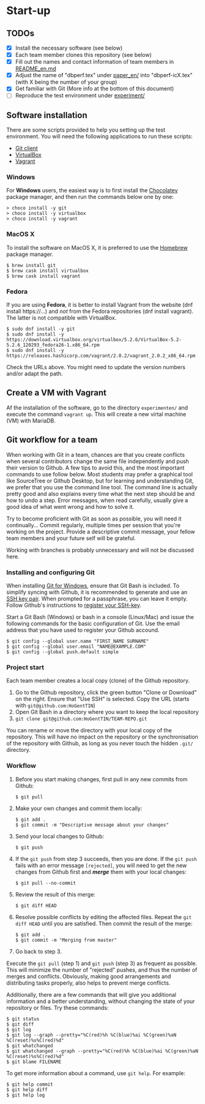 # Start-up

## TODOs

- [x] Install the necessary software (see below)
- [x] Each team member clones this repository (see below)
- [x] Fill out the names and contact information of team members in [README_en.md](README_en.md)
- [x] Adjust the name of "dbperf.tex" under [paper_en/](paper_en/) into "dbperf-icX.tex" (with X being the number of your group)
- [x] Get familiar with Git (More info at the bottom of this document)
- [ ] Reproduce the test environment under [experiment/](experiment/)

## Software installation

There are some scripts provided to help you setting up the test environment. You will need the following applications to run these scripts:

- [Git client](https://git-scm.com/downloads)
- [VirtualBox](https://www.virtualbox.org/wiki/Downloads)
- [Vagrant](https://www.vagrantup.com/downloads.html)

### Windows

For **Windows** users, the easiest way is to first install the [Chocolatey](https://chocolatey.org/) package manager, and then run the commands below one by one:

```console
> choco install -y git
> choco install -y virtualbox
> choco install -y vagrant
```

### MacOS X

To install the software on MacOS X, it is preferred to use the [Homebrew](https://brew.sh/) package manager.

```console
$ brew install git
$ brew cask install virtualbox
$ brew cask install vagrant
```

### Fedora

If you are using **Fedora**, it is better to install Vagrant from the website (dnf install https://...) and *not* from the Fedora repositories (dnf install vagrant). The latter is not compatible with VirtualBox.

```console
$ sudo dnf install -y git
$ sudo dnf install -y https://download.virtualbox.org/virtualbox/5.2.6/VirtualBox-5.2-5.2.6_120293_fedora26-1.x86_64.rpm
$ sudo dnf install -y https://releases.hashicorp.com/vagrant/2.0.2/vagrant_2.0.2_x86_64.rpm
```

Check the URLs above. You might need to update the version numbers and/or adapt the path.

## Create a VM with Vagrant

Af the installation of the software, go to the directory `experimenten/` and execute the command `vagrant up`. This will create a new virtal machine (VM) with MariaDB.

## Git workflow for a team

When working with Git in a team, chances are that you create conflicts when several contributors change the same file independently and push their version to Github. A few tips to avoid this, and the most important commands to use follow below. Most students may prefer a graphical tool like SourceTree or Github Desktop, but for learning and understanding Git, we prefer that you use the command line tool. The command line is actually pretty good and also explains every time what the next step should be and how to undo a step. Error messages, when read carefully, usually give a good idea of what went wrong and how to solve it.

Try to become proficient with Git as soon as possible, you will need it continually... Commit regularly, multiple times per session that you're working on the project. Provide a descriptive commit message, your fellow team members and your future self will be grateful.

Working with branches is probably unnecessary and will not be discussed here.

### Installing and configuring Git

When installing [Git for Windows](https://git-scm.com/download/), ensure that Git Bash is included. To simplify syncing with Github, it is recommended to generate and use an [SSH key pair](https://help.github.com/articles/generating-a-new-ssh-key-and-adding-it-to-the-ssh-agent/). When prompted for a passphrase, you can leave it empty. Follow Github's instructions to [register your SSH-key](https://help.github.com/articles/adding-a-new-ssh-key-to-your-github-account/).

Start a Git Bash (Windows) or bash in a console (Linux/Mac) and issue the following commands for the basic configuration of Git. Use the email address that you have used to register your Github accound.

```
$ git config --global user.name "FIRST_NAME SURNAME"
$ git config --global user.email "NAME@EXAMPLE.COM"
$ git config --global push.default simple
```

### Project start

Each team member creates a local copy (clone) of the Github repository.

1. Go to the Github repository, click the green button "Clone or Download" on the right. Ensure that "Use SSH" is selected. Copy the URL (starts with `git@github.com:HoGentTIN`)
2. Open Git Bash in a directory where you want to keep the local repository
3. `git clone git@github.com:HoGentTIN/TEAM-REPO.git`

You can rename or move the directory with your local copy of the repository. This will have no impact on the repository or the synchronisation of the repository with Github, as long as you never touch the hidden `.git/` directory.

### Workflow

1. Before you start making changes, first pull in any new commits from Github:

    ```
    $ git pull
    ```

2. Make your own changes and commit them locally:

    ```
    $ git add .
    $ git commit -m "Descriptive message about your changes"
    ```

3. Send your local changes to Github:

    ```
    $ git push
    ```

4. If the `git push` from step 3 succeeds, then you are done. If the `git push` fails with an error message `[rejected]`, you will need to get the new changes from Github first and ***merge*** them with your local changes:

    ```
    $ git pull --no-commit
    ```
    
5. Review the result of this merge: 

    ```
    $ git diff HEAD
    ```

6. Resolve possible conflicts by editing the affected files. Repeat the `git diff HEAD` until you are satisfied. Then commit the result of the merge:

	```
	$ git add .
	$ git commit -m "Merging from master"
	```
	
7. Go back to step 3.

Execute the `git pull` (step 1) and `git push` (step 3) as frequent as possible.
This will minimize the number of "rejected" pushes, and thus the number of merges and conflicts.
Obviously, making good arrangements and distributing tasks properly, also helps to prevent merge conflicts.

Additionally, there are a few commands that will give you additional information and a better understanding,
without changing the state of your repository or files. Try these commands:

```
$ git status
$ git diff
$ git log
$ git log --graph --pretty="%C(red)%h %C(blue)%ai %C(green)%aN %C(reset)%s%C(red)%d"
$ git whatchanged
$ git whatchanged --graph --pretty="%C(red)%h %C(blue)%ai %C(green)%aN %C(reset)%s%C(red)%d"
$ git blame FILENAME
```

To get more information about a command, use `git help`. For example:

```
$ git help commit
$ git help diff
$ git help log
```
